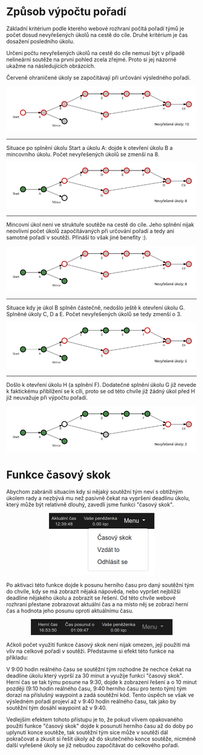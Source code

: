 Způsob výpočtu pořadí
=====================

Základní kritérium podle kterého webové rozhraní počítá pořadí týmů je počet
dosud nevyřešených úkolů na cestě do cíle. Druhé kritérium je čas dosažení
posledního úkolu.

Určení počtu nevyřešených úkolů na cestě do cíle nemusí být v případě nelineární
soutěže na první pohled zcela zřejmé. Proto si jej názorně ukažme na
následujících obrázcích.

Červeně ohraničené úkoly se započítávají při určování výsledného pořadí.
<p align="center"><img src="img/rank-distance-example-1.png"></p>

----

Situace po splnění úkolu Start a úkolu A: dojde k otevření úkolu B a mincovního
úkolu. Počet nevyřešených úkolů se zmenší na 8.
<p align="center"><img src="img/rank-distance-example-2.png"></p>

----

Mincovní úkol není ve struktuře soutěže na cestě do cíle. Jeho splnění nijak
neovlivní počet úkolů započítávaných při určování pořadí a tedy ani samotné
pořadí v soutěži. Přináší to však jiné benefity :).
<p align="center"><img src="img/rank-distance-example-3.png"></p>

----

Situace kdy je úkol B splněn částečně, nedošlo ještě k otevření úkolu G.
Splněné úkoly C, D a E. Počet nevyřešených úkolů se tedy zmenší o 3.
<p align="center"><img src="img/rank-distance-example-4.png"></p>

----

Došlo k otevření úkolu H (a splnění F). Dodatečné splnění úkolu G již nevede
k faktickému přiblížení se k cíli, proto se od této chvíle již žádný úkol před H
již neuvažuje při výpočtu pořadí.
<p align="center"><img src="img/rank-distance-example-5.png"></p>


Funkce časový skok
==================

Abychom zabránili situacím kdy si nějaký soutěžní tým neví s obtížným úkolem
rady a nezbývá mu než pasivně čekat na vypršení deadlinu úkolu, který může být
relativně dlouhý,  zavedli jsme funkci "časový skok".

<p align="center"><img src="img/timeshift-menu.png"></p>

Po aktivaci této funkce dojde k posunu herního času pro daný soutěžní tým do
chvíle, kdy se má zobrazit nějaká nápověda, nebo vypršet nejbližší deadline
nějakého úkolu a zobrazit se řešení. Od této chvíle webové rozhraní přestane
zobrazovat aktuální čas a na místo něj se zobrazí herní čas a hodnota jeho
posunu oproti aktuálnímu času.

<p align="center"><img src="img/shifted-time.png"></p>

Ačkoli počet využití funkce časový skok není nijak omezen, její použití má vliv na
celkové pořadí v soutěži. Představme si efekt této funkce na příkladu:

V 9:00 hodin reálného času se soutěžní tým rozhodne že nechce čekat na deadline
úkolu který vyprší za 30 minut a využije funkci "časový skok". Herní čas se tak
týmu posune na 9:30, dojde k zobrazení řešení a o 10 minut později (9:10 hodin
reálného času, 9:40 herního času pro tento tým) tým dorazí na příslušný waypoint
a zadá soutěžní kód. Tento úspěch se však ve výsledném pořadí projeví až v 9:40
hodin reálného času, tak jako by soutěžní tým dosáhl waypoint až v 9:40.

Vedlejším efektem tohoto přístupu je to, že pokud vlivem opakovaného použití
funkce "časový skok" dojde k posunutí herního času až do doby po uplynutí konce
soutěže, tak soutěžní tým sice může v soutěži dál pokračovat a zkusit si řešit
úkoly až do skutečného konce soutěže, nicméně další vyřešené úkoly se již
nebudou započítávat do celkového pořadí.

